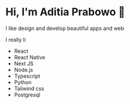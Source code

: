# Hi, I'm Aditia Prabowo 👋

I like design and develop beautiful apps and web

I really li
* React
* React Native
* Next JS
* Node.js
* Typescript
* Python
* Tailwind css
* Postgresql
